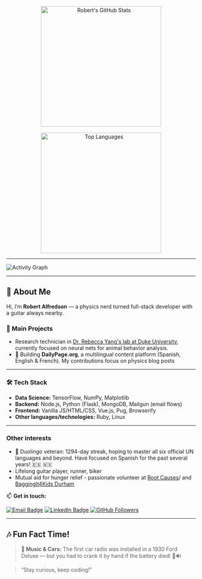 <!-- GITHUB STATS & LANGUAGES IN A GRID -->
<div style="display: grid; grid-template-columns: repeat(auto-fit, minmax(280px, 1fr)); gap: 1rem; justify-items: center;">

  <!-- GitHub Stats Card -->
  <div align="center">
    <img
      src="https://github-readme-stats.vercel.app/api?username=rcalfredson&theme=radical&show_icons=true&count_private=true&hide_title=true"
      alt="Robert's GitHub Stats" width="320"
    />
  </div>

  <!-- Top Languages Card -->
  <div align="center">
    <img
      src="https://github-readme-stats.vercel.app/api/top-langs/?username=rcalfredson&theme=radical&layout=compact&hide=html,css"
      alt="Top Languages" width="320"
    />
  </div>

</div>

---

<!-- ACTIVITY GRAPH INSIDE A COLLAPSIBLE -->
<img
  src="https://github-readme-activity-graph.vercel.app/graph?username=rcalfredson&theme=github-dark&area=true&hide_border=true"
  alt="Activity Graph"
/>

---

## 👋 About Me

Hi, I’m **Robert Alfredson** — a physics nerd turned full-stack developer with a guitar always nearby.

### 🔭 Main Projects
- Research technician in [Dr. Rebecca Yang's lab at Duke University](https://rebeccayang.org/), currently focused on neural nets for animal behavior analysis.
- 🔭 Building **DailyPage.org**, a multilingual content platform (Spanish, English & French). My contributions focus on physics blog posts

---

### 🛠️ Tech Stack
- **Data Science:** TensorFlow, NumPy, Matplotlib  
- **Backend:** Node.js, Python (Flask), MongoDB, Mailgun (email flows)
- **Frontend:** Vanilla JS/HTML/CSS, Vue.js, Pug, Browserify
- **Other languages/technologies:** Ruby, Linux

---
### Other interests
- 🌱 Duolingo veteran: 1294-day streak, hoping to master all six official UN languages and beyond. Have focused on Spanish for the past several years! 🇪🇸 🇲🇽
- Lifelong guitar player, runner, biker
- Mutual aid for hunger relief - passionate volunteer at [Root Causes](https://www.rootcauseshealth.org/)/ and [BaggingIt4Kids Durham](https://www.facebook.com/bagging4/)

📫 **Get in touch:**  

[![Email Badge](https://img.shields.io/badge/✉️-robert.c.alfredson@gmail.com-blue?logo=gmail)](mailto:robert.c.alfredson@gmail.com) [![LinkedIn Badge](https://img.shields.io/badge/🔗-LinkedIn-black?logo=linkedin)](https://www.linkedin.com/in/robert-alfredson-78724a69/) [![GitHub Followers](https://img.shields.io/github/followers/rcalfredson?label=Follow&style=social)](https://github.com/rcalfredson)

---

## 🎶 Fun Fact Time!

> **🎵 Music & Cars:** The first car radio was installed in a 1930 Ford Deluxe — but you had to crank it by hand if the battery died! 🚗🔊

> “Stay curious, keep coding!”
